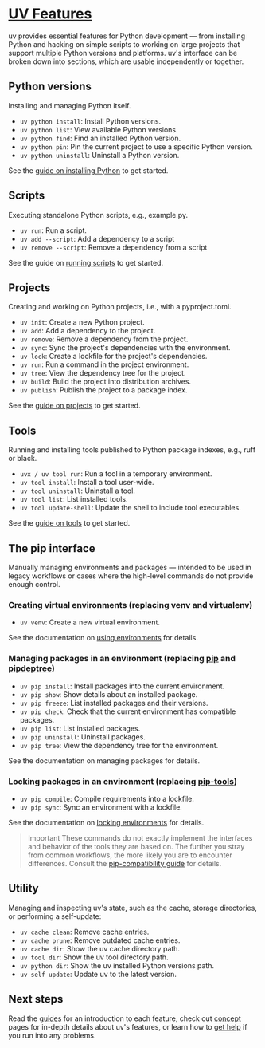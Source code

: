 # [UV Features](https://docs.astral.sh/uv/getting-started/features/)

uv provides essential features for Python development — from installing Python and hacking on simple scripts to working on large projects that support multiple Python versions and platforms.
uv's interface can be broken down into sections, which are usable independently or together.

## Python versions

Installing and managing Python itself.

- `uv python install`: Install Python versions.
- `uv python list`: View available Python versions.
- `uv python find`: Find an installed Python version.
- `uv python pin`: Pin the current project to use a specific Python version.
- `uv python uninstall`: Uninstall a Python version.

See the [guide on installing Python](https://docs.astral.sh/uv/guides/install-python/) to get started.

## Scripts

Executing standalone Python scripts, e.g., example.py.

- `uv run`: Run a script.
- `uv add --script`: Add a dependency to a script
- `uv remove --script`: Remove a dependency from a script

See the guide on [running scripts](https://docs.astral.sh/uv/guides/scripts/) to get started.

## Projects

Creating and working on Python projects, i.e., with a pyproject.toml.

- `uv init`: Create a new Python project.
- `uv add`: Add a dependency to the project.
- `uv remove`: Remove a dependency from the project.
- `uv sync`: Sync the project's dependencies with the environment.
- `uv lock`: Create a lockfile for the project's dependencies.
- `uv run`: Run a command in the project environment.
- `uv tree`: View the dependency tree for the project.
- `uv build`: Build the project into distribution archives.
- `uv publish`: Publish the project to a package index.

See the [guide on projects](https://docs.astral.sh/uv/guides/projects/) to get started.

## Tools

Running and installing tools published to Python package indexes, e.g., ruff or black.

- `uvx / uv tool run`: Run a tool in a temporary environment.
- `uv tool install`: Install a tool user-wide.
- `uv tool uninstall`: Uninstall a tool.
- `uv tool list`: List installed tools.
- `uv tool update-shell`: Update the shell to include tool executables.

See the [guide on tools](https://docs.astral.sh/uv/guides/tools/) to get started.

## The pip interface

Manually managing environments and packages — intended to be used in legacy workflows or cases where the high-level commands do not provide enough control.

### Creating virtual environments (replacing venv and virtualenv)

- `uv venv`: Create a new virtual environment.

See the documentation on [using environments](https://docs.astral.sh/uv/pip/environments/) for details.

### Managing packages in an environment (replacing [pip](https://github.com/pypa/pip) and [pipdeptree](https://github.com/tox-dev/pipdeptree))

- `uv pip install`: Install packages into the current environment.
- `uv pip show`: Show details about an installed package.
- `uv pip freeze`: List installed packages and their versions.
- `uv pip check`: Check that the current environment has compatible packages.
- `uv pip list`: List installed packages.
- `uv pip uninstall`: Uninstall packages.
- `uv pip tree`: View the dependency tree for the environment.

See the documentation on managing packages for details.

### Locking packages in an environment (replacing [pip-tools](https://github.com/jazzband/pip-tools))

- `uv pip compile`: Compile requirements into a lockfile.
- `uv pip sync`: Sync an environment with a lockfile.

See the documentation on [locking environments](https://docs.astral.sh/uv/pip/compile/) for details.

>Important
These commands do not exactly implement the interfaces and behavior of the tools they are based on. The further you stray from common workflows, the more likely you are to encounter differences. Consult the [pip-compatibility guide](https://docs.astral.sh/uv/pip/compatibility/) for details.

## Utility

Managing and inspecting uv's state, such as the cache, storage directories, or performing a self-update:

- `uv cache clean`: Remove cache entries.
- `uv cache prune`: Remove outdated cache entries.
- `uv cache dir`: Show the uv cache directory path.
- `uv tool dir`: Show the uv tool directory path.
- `uv python dir`: Show the uv installed Python versions path.
- `uv self update`: Update uv to the latest version.

## Next steps

Read the [guides](https://docs.astral.sh/uv/guides/) for an introduction to each feature, check out [concept](https://docs.astral.sh/uv/concepts/) pages for in-depth details about uv's features, or learn how to [get help](https://docs.astral.sh/uv/getting-started/help/) if you run into any problems.
